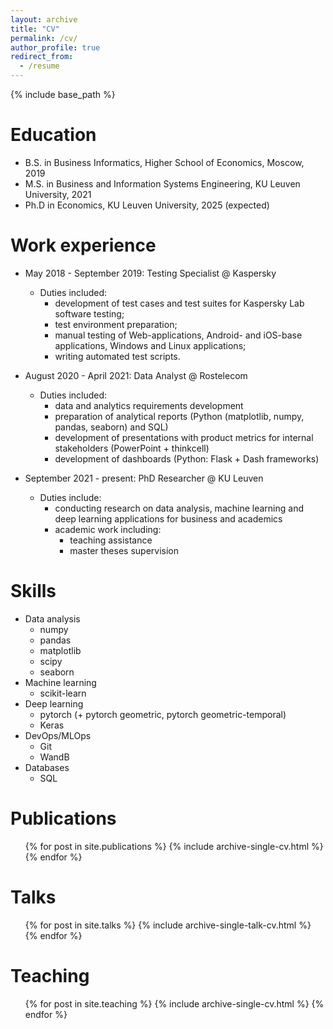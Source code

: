 ```yaml
---
layout: archive
title: "CV"
permalink: /cv/
author_profile: true
redirect_from:
  - /resume
---
```


{% include base_path %}

Education
======
* B.S. in Business Informatics, Higher School of Economics, Moscow, 2019
* M.S. in Business and Information Systems Engineering, KU Leuven University, 2021
* Ph.D in Economics, KU Leuven University, 2025 (expected)

Work experience
======
* May 2018 - September 2019: Testing Specialist @ Kaspersky
  * Duties included:
    * development of test cases and test suites for Kaspersky Lab software testing;
    * test environment preparation;
    * manual testing of Web-applications, Android- and iOS-base applications, Windows and Linux applications;
    * writing automated test scripts.


* August 2020 - April 2021: Data Analyst @ Rostelecom
  * Duties included:
    * data and analytics requirements development
    * preparation of analytical reports (Python (matplotlib, numpy, pandas, seaborn) and SQL)
    * development of presentations with product metrics for internal stakeholders (PowerPoint + thinkcell)
    * development of dashboards (Python: Flask + Dash frameworks)

* September 2021 - present: PhD Researcher @ KU Leuven
  * Duties include:
    * conducting research on data analysis, machine learning and deep learning applications for business and academics 
    * academic work including:
      * teaching assistance 
      * master theses supervision 
      

  
Skills
======
* Data analysis
  * numpy
  * pandas 
  * matplotlib 
  * scipy 
  * seaborn
* Machine learning
  * scikit-learn 
* Deep learning 
  * pytorch (+ pytorch geometric, pytorch geometric-temporal)
  * Keras
* DevOps/MLOps
  * Git
  * WandB
* Databases
  * SQL
  


Publications
======
  <ul>{% for post in site.publications %}
    {% include archive-single-cv.html %}
  {% endfor %}</ul>
  
Talks
======
  <ul>{% for post in site.talks %}
    {% include archive-single-talk-cv.html %}
  {% endfor %}</ul>
  
Teaching
======
  <ul>{% for post in site.teaching %}
    {% include archive-single-cv.html %}
  {% endfor %}</ul>
  
